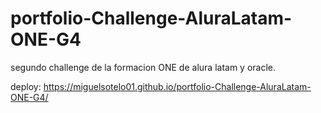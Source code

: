 # portfolio-Challenge-AluraLatam-ONE-G4
segundo challenge de la formacion ONE de alura latam y oracle.

deploy: https://miguelsotelo01.github.io/portfolio-Challenge-AluraLatam-ONE-G4/
